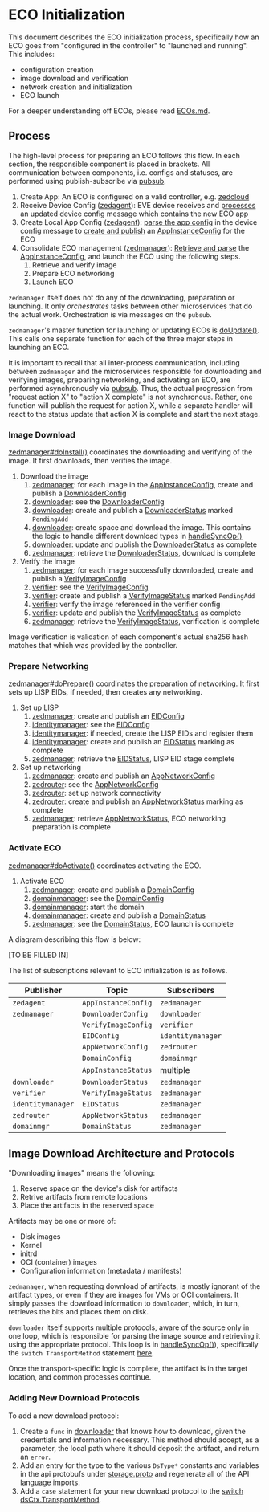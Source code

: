 # ECO Initialization

This document describes the ECO initialization process, specifically how
an ECO goes from "configured in the controller" to "launched and running".
This includes:

* configuration creation
* image download and verification
* network creation and initialization
* ECO launch

For a deeper understanding off ECOs, please read [ECOs.md](./ECOs.md).

## Process

The high-level process for preparing an ECO follows this flow. In each section, the
responsible component is placed in brackets. All communication between components,
i.e. configs and statuses, are performed using publish-subscribe via
[pubsub](./IPC.md).

1. Create App: An ECO is configured on a valid controller, e.g. [zedcloud](https://zededa.com)
1. Receive Device Config ([zedagent](../pkg/pillar/cmd/zedagent)): EVE device receives and [processes](../pkg/pillar/cmd/zedagent/handleconfig.go#L412) an updated device config message which contains the new ECO app
1. Create Local App Config ([zedagent](../pkg/pillar/cmd/zedagent)): [parse the app config](../pkg/pillar/cmd/zedagent/parseconfig.go#L453) in the device config message to [create and publish](../pkg/pillar/cmd/zedagent/parseconfig.go#L491-558) an [AppInstanceConfig](../pkg/pillar/types/zedmanagertypes.go#L46) for the ECO
1. Consolidate ECO management ([zedmanager](../pkg/pillar/cmd/zedmanager/)): [Retrieve and parse](../pkg/pillar/cmd/zedmanager/zedmanager.go#L443-L%40) the [AppInstanceConfig](../pkg/pillar/types/zedmanagertypes.go#L46), and launch the ECO using the following steps.
   1. Retrieve and verify image
   1. Prepare ECO networking
   1. Launch ECO

`zedmanager` itself does not do any of the downloading, preparation or launching. It only _orchestrates_
tasks between other microservices that do the actual work. Orchestration is via messages on the `pubsub`.

`zedmanager`'s master function for launching or updating ECOs is
[doUpdate()](../pkg/pillar/cmd/zedmanager/updatestatus.go#L308).
This calls one separate function for each of the three major steps in launching an ECO.

It is important to recall that all inter-process communication, including between `zedmanager`
and the microservices responsible for downloading and verifying images, preparing networking,
and activating an ECO, are performed asynchronously via [pubsub](./IPC.md). Thus, the
actual progression from "request action X" to "action X complete" is not synchronous.
Rather, one function will publish the request for action X, while a separate handler
will react to the status update that action X is complete and start the next stage.

### Image Download

[zedmanager#doInstall()](../pkg/pillar/cmd/zedmanager/updatestatus.go#L369) coordinates the downloading and verifying
of the image. It first downloads, then verifies the image.

1. Download the image
   1. [zedmanager](../pkg/pillar/cmd/zedmanager/): for each image in the [AppInstanceConfig](../pkg/pillar/types/downloadertypes.go#L28), create and publish a [DownloaderConfig](../pkg/pillar/types/downloadertypes.go#L29)
   1. [downloader](../pkg/pillar/cmd/downloader/): see the [DownloaderConfig](../pkg/pillar/types/downloadertypes.go#L29)
   1. [downloader](../pkg/pillar/cmd/downloader/): create and publish a [DownloaderStatus](../pkg/pillar/types/downloadertypes.go#L65) marked `PendingAdd`
   1. [downloader](../pkg/pillar/cmd/downloader/): create space and download the image. This contains the logic to handle different download types in [handleSyncOp()](../pkg/pillar/cmd/downloader/downloader.go#L1624)
   1. [downloader](../pkg/pillar/cmd/downloader/): update and publish the [DownloaderStatus](../pkg/pillar/types/downloadertypes.go#L65) as complete
   1. [zedmanager](../pkg/pillar/cmd/zedmanager/): retrieve the [DownloaderStatus](../pkg/pillar/types/downloadertypes.go#L65), download is complete
1. Verify the image
   1. [zedmanager](../pkg/pillar/cmd/zedmanager/): for each image successfully downloaded, create and publish a [VerifyImageConfig](../pkg/pillar/types/verifiertypes.go#L25)
   1. [verifier](../pkg/pillar/cmd/verifier/): see the [VerifyImageConfig](../pkg/pillar/types/verifiertypes.go#L25)
   1. [verifier](../pkg/pillar/cmd/verifier/): create and publish a [VerifyImageStatus](../pkg/pillar/types/verifiertypes.go#L53) marked `PendingAdd`
   1. [verifier](../pkg/pillar/cmd/verifier/): verify the image referenced in the verifier config
   1. [verifier](../pkg/pillar/cmd/verifier/): update and publish the [VerifyImageStatus](../pkg/pillar/types/verifiertypes.go#L53) as complete
   1. [zedmanager](../pkg/pillar/cmd/zedmanager/): retrieve the [VerifyImageStatus](../pkg/pillar/types/verifiertypes.go#L53), verification is complete

Image verification is validation of each component's actual sha256 hash matches that which was provided by the controller.

### Prepare Networking

[zedmanager#doPrepare()](../pkg/pillar/cmd/zedmanager/updatestatus.go#L696) coordinates the preparation of networking. It first sets up LISP EIDs, if needed, then creates any networking.

1. Set up LISP
   1. [zedmanager](../pkg/pillar/cmd/zedmanager/): create and publish an [EIDConfig](../pkg/pillar/types/eidtypes.go#L26)
   1. [identitymanager](../pkg/pillar/cmd/identitymanager/): see the [EIDConfig](../pkg/pillar/types/eidtypes.go#L26)
   1. [identitymanager](../pkg/pillar/cmd/identitymanager/): if needed, create the LISP EIDs and register them
   1. [identitymanager](../pkg/pillar/cmd/identitymanager/): create and publish an [EIDStatus](../pkg/pillar/types/eidtypes.go#L60) marking as complete
   1. [zedmanager](../pkg/pillar/cmd/zedmanager/): retrieve the [EIDStatus](../pkg/pillar/types/eidtypes.go#L60), LISP EID stage complete
1. Set up networking
   1. [zedmanager](../pkg/pillar/cmd/zedmanager/): create and publish an [AppNetworkConfig](../pkg/pillar/types/zedrouter.types#L25)
   1. [zedrouter](../pkg/pillar/cmd/zedrouter/): see the [AppNetworkConfig](../pkg/pillar/types/zedrouter.types#L25)
   1. [zedrouter](../pkg/pillar/cmd/zedrouter/): set up network connectivity
   1. [zedrouter](../pkg/pillar/cmd/zedrouter/): create and publish an [AppNetworkStatus](../pkg/pillar/types/zedrouter.types#L101) marking as complete
   1. [zedmanager](../pkg/pillar/cmd/zedmanager/): retrieve [AppNetworkStatus](../pkg/pillar/types/zedrouter.types#L101), ECO networking preparation is complete

### Activate ECO

[zedmanager#doActivate()](../pkg/pillar/cmd/zedmanager/updatestatus.go#L763) coordinates activating the ECO.

1. Activate ECO
   1. [zedmanager](../pkg/pillar/cmd/zedmanager/): create and publish a [DomainConfig](../pkg/pillar/types/domainmgr.types#L19)
   1. [domainmanager](../pkg/pillar/cmd/domainmgr): see the [DomainConfig](../pkg/pillar/types/domainmgr.types#L19)
   1. [domainmanager](../pkg/pillar/cmd/domainmgr): start the domain
   1. [domainmanager](../pkg/pillar/cmd/domainmgr): create and publish a [DomainStatus](../pkg/pillar/types/domainmgr.types#L86)
   1. [zedmanager](../pkg/pillar/cmd/zedmanager/): see the [DomainStatus](../pkg/pillar/types/domainmgr.types#L86), ECO launch is complete

A diagram describing this flow is below:

[TO BE FILLED IN]

The list of subscriptions relevant to ECO initialization is as follows.

| Publisher | Topic | Subscribers |
|-----------|-------|-------------|
| `zedagent` | `AppInstanceConfig` | `zedmanager` |
| `zedmanager` | `DownloaderConfig` | `downloader` |
|    | `VerifyImageConfig` | `verifier` |
|    | `EIDConfig` | `identitymanager` |
|    | `AppNetworkConfig` | `zedrouter` |
|    | `DomainConfig` | `domainmgr` |
|    | `AppInstanceStatus` | multiple |
| `downloader` | `DownloaderStatus` | `zedmanager` |
| `verifier` | `VerifyImageStatus` | `zedmanager` |
| `identitymanager` | `EIDStatus` | `zedmanager` |
| `zedrouter` | `AppNetworkStatus` | `zedmanager` |
| `domainmgr` | `DomainStatus` | `zedmanager` |

## Image Download Architecture and Protocols

"Downloading images" means the following:

1. Reserve space on the device's disk for artifacts
1. Retrive artifacts from remote locations
1. Place the artifacts in the reserved space

Artifacts may be one or more of:

* Disk images
* Kernel
* initrd
* OCI (container) images
* Configuration information (metadata / manifests)

`zedmanager`, when requesting download of artifacts, is mostly ignorant of the artifact types,
or even if they are images for VMs or OCI containers. It simply passes the download information
to `downloader`, which, in turn, retrieves the bits and places them on disk.

`downloader` itself supports multiple protocols, aware of the source only in one loop, which
is responsible for parsing the image source and retrieving it using the appropriate protocol.
This loop is in [handleSyncOp()](../pkg/pillar/cmd/downloader/downloader.go#L1624)),
specifically the `switch TransportMethod` statement [here](../pkg/pillar/cmd/downloader/downloader.go#L1712).

Once the transport-specific logic is complete, the artifact is in the target location,
and common processes continue.

### Adding New Download Protocols

To add a new download protocol:

1. Create a `func` in [downloader](../pkg/pillar/cmd/downloader/) that knows how
to download, given the credentials and information necessary. This method should
accept, as a parameter, the local path where it should deposit the artifact, and
return an `error`.
1. Add an entry for the type to the various `DsType*` constants and variables
in the api protobufs under [storage.proto](../api/proto/config/storage.proto) and
regenerate all of the API language imports.
1. Add a `case` statement for your new download protocol to the [switch dsCtx.TransportMethod](../pkg/pillar/cmd/downloader/downloader.go#L1712).
